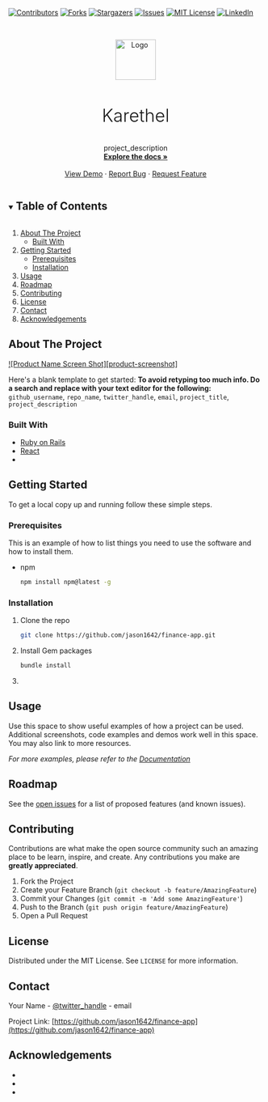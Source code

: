 <!--
*** Thanks for checking out the Best-README-Template. If you have a suggestion
*** that would make this better, please fork the repo and create a pull request
*** or simply open an issue with the tag "enhancement".
*** Thanks again! Now go create something AMAZING! :D
***
***
***
*** To avoid retyping too much info. Do a search and replace for the following:
*** github_username, repo_name, twitter_handle, email, project_title, project_description
-->



<!-- PROJECT SHIELDS -->
<!--
*** I'm using markdown "reference style" links for readability.
*** Reference links are enclosed in brackets [ ] instead of parentheses ( ).
*** See the bottom of this document for the declaration of the reference variables
*** for contributors-url, forks-url, etc. This is an optional, concise syntax you may use.
*** https://www.markdownguide.org/basic-syntax/#reference-style-links
-->
[![Contributors][contributors-shield]][contributors-url]
[![Forks][forks-shield]][forks-url]
[![Stargazers][stars-shield]][stars-url]
[![Issues][issues-shield]][issues-url]
[![MIT License][license-shield]][license-url]
[![LinkedIn][linkedin-shield]][linkedin-url]



<!-- PROJECT LOGO -->
<br />
<p align="center">
  <a href="https://github.com/jason1642/finance-app">
    <img src="images/logo.png" alt="Logo" width="80" height="80">
  </a>

  <h3 style="font-weight: 300; font-size: 35px;" align="center">Karethel</h3>

  <p align="center">
    project_description
    <br />
    <a href="https://github.com/jason1642/finance-app"><strong>Explore the docs »</strong></a>
    <br />
    <br />
    <a href="https://github.com/jason1642/finance-app">View Demo</a>
    ·
    <a href="https://github.com/jason1642/finance-app/issues">Report Bug</a>
    ·
    <a href="https://github.com/jason1642/finance-app/issues">Request Feature</a>
  </p>
</p>



<!-- TABLE OF CONTENTS -->
<details open="open">
  <summary><h2 style="display: inline-block">Table of Contents</h2></summary>
  <ol>
    <li>
      <a href="#about-the-project">About The Project</a>
      <ul>
        <li><a href="#built-with">Built With</a></li>
      </ul>
    </li>
    <li>
      <a href="#getting-started">Getting Started</a>
      <ul>
        <li><a href="#prerequisites">Prerequisites</a></li>
        <li><a href="#installation">Installation</a></li>
      </ul>
    </li>
    <li><a href="#usage">Usage</a></li>
    <li><a href="#roadmap">Roadmap</a></li>
    <li><a href="#contributing">Contributing</a></li>
    <li><a href="#license">License</a></li>
    <li><a href="#contact">Contact</a></li>
    <li><a href="#acknowledgements">Acknowledgements</a></li>
  </ol>
</details>



<!-- ABOUT THE PROJECT -->
## About The Project

[![Product Name Screen Shot][product-screenshot]](https://example.com)

Here's a blank template to get started:
**To avoid retyping too much info. Do a search and replace with your text editor for the following:**
`github_username`, `repo_name`, `twitter_handle`, `email`, `project_title`, `project_description`


### Built With

* [Ruby on Rails]()
* [React]()
* []()



<!-- GETTING STARTED -->
## Getting Started

To get a local copy up and running follow these simple steps.

### Prerequisites

This is an example of how to list things you need to use the software and how to install them.
* npm
  ```sh
  npm install npm@latest -g
  ```

### Installation

1. Clone the repo
   ```sh
   git clone https://github.com/jason1642/finance-app.git
   ```
2. Install Gem packages
   ```sh
   bundle install
   ```
2. 
   ```sh
   
   ```



<!-- USAGE EXAMPLES -->
## Usage

Use this space to show useful examples of how a project can be used. Additional screenshots, code examples and demos work well in this space. You may also link to more resources.

_For more examples, please refer to the [Documentation](https://example.com)_



<!-- ROADMAP -->
## Roadmap

See the [open issues](https://github.com/jason1642/finance-app/issues) for a list of proposed features (and known issues).



<!-- CONTRIBUTING -->
## Contributing

Contributions are what make the open source community such an amazing place to be learn, inspire, and create. Any contributions you make are **greatly appreciated**.

1. Fork the Project
2. Create your Feature Branch (`git checkout -b feature/AmazingFeature`)
3. Commit your Changes (`git commit -m 'Add some AmazingFeature'`)
4. Push to the Branch (`git push origin feature/AmazingFeature`)
5. Open a Pull Request



<!-- LICENSE -->
## License

Distributed under the MIT License. See `LICENSE` for more information.



<!-- CONTACT -->
## Contact

Your Name - [@twitter_handle](https://twitter.com/twitter_handle) - email

Project Link: [https://github.com/jason1642/finance-app](https://github.com/jason1642/finance-app)



<!-- ACKNOWLEDGEMENTS -->
## Acknowledgements

* []()
* []()
* []()





<!-- MARKDOWN LINKS & IMAGES -->
<!-- https://www.markdownguide.org/basic-syntax/#reference-style-links -->
[contributors-shield]: https://img.shields.io/github/contributors/jason1642/repo.svg?style=for-the-badge
[contributors-url]: https://github.com/jason1642/repo/graphs/contributors
[forks-shield]: https://img.shields.io/github/forks/jason1642/repo.svg?style=for-the-badge
[forks-url]: https://github.com/jason1642/repo/network/members
[stars-shield]: https://img.shields.io/github/stars/jason1642/repo.svg?style=for-the-badge
[stars-url]: https://github.com/jason1642/repo/stargazers
[issues-shield]: https://img.shields.io/github/issues/jason1642/repo.svg?style=for-the-badge
[issues-url]: https://github.com/jason1642/repo/issues
[license-shield]: https://img.shields.io/github/license/jason1642/repo.svg?style=for-the-badge
[license-url]: https://github.com/jason1642/repo/blob/master/LICENSE.txt
[linkedin-shield]: https://img.shields.io/badge/-LinkedIn-black.svg?style=for-the-badge&logo=linkedin&colorB=555
[linkedin-url]: https://linkedin.com/in/jason1642
